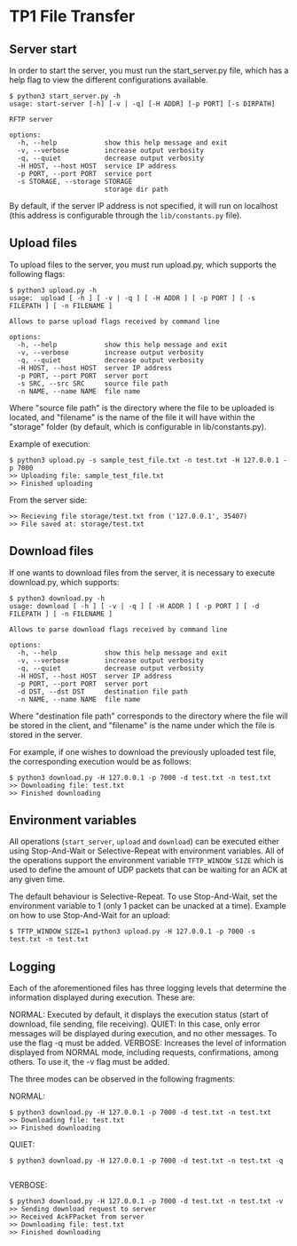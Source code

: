 # TP1 File Transfer

## Server start

In order to start the server, you must run the start_server.py file, which has a help flag to view the different configurations available.

```
$ python3 start_server.py -h
usage: start-server [-h] [-v | -q] [-H ADDR] [-p PORT] [-s DIRPATH]

RFTP server

options:
  -h, --help            show this help message and exit
  -v, --verbose         increase output verbosity
  -q, --quiet           decrease output verbosity
  -H HOST, --host HOST  service IP address
  -p PORT, --port PORT  service port
  -s STORAGE, --storage STORAGE
                        storage dir path                  
```

By default, if the server IP address is not specified, it will run on localhost (this address is configurable through the ```lib/constants.py``` file).

## Upload files
To upload files to the server, you must run upload.py, which supports the following flags:

```
$ python3 upload.py -h
usage:  upload [ -h ] [ -v | -q ] [ -H ADDR ] [ -p PORT ] [ -s FILEPATH ] [ -n FILENAME ]

Allows to parse upload flags received by command line

options:
  -h, --help            show this help message and exit
  -v, --verbose         increase output verbosity
  -q, --quiet           decrease output verbosity
  -H HOST, --host HOST  server IP address
  -p PORT, --port PORT  server port
  -s SRC, --src SRC     source file path
  -n NAME, --name NAME  file name
```
Where "source file path" is the directory where the file to be uploaded is located, and "filename" is the name of the file it will have within the "storage" folder (by default, which is configurable in lib/constants.py).

Example of execution:

```
$ python3 upload.py -s sample_test_file.txt -n test.txt -H 127.0.0.1 -p 7000
>> Uploading file: sample_test_file.txt
>> Finished uploading
```

From the server side:

```
>> Recieving file storage/test.txt from ('127.0.0.1', 35407)
>> File saved at: storage/test.txt
```

## Download files

If one wants to download files from the server, it is necessary to execute download.py, which supports:

```
$ python3 download.py -h
usage: download [ -h ] [ -v | -q ] [ -H ADDR ] [ -p PORT ] [ -d FILEPATH ] [ -n FILENAME ]

Allows to parse download flags received by command line

options:
  -h, --help            show this help message and exit
  -v, --verbose         increase output verbosity
  -q, --quiet           decrease output verbosity
  -H HOST, --host HOST  server IP address
  -p PORT, --port PORT  server port
  -d DST, --dst DST     destination file path
  -n NAME, --name NAME  file name
 ```
 
 Where "destination file path" corresponds to the directory where the file will be stored in the client, and "filename" is the name under which the file is stored in the server.
 
 
 For example, if one wishes to download the previously uploaded test file, the corresponding execution would be as follows:
 
```
$ python3 download.py -H 127.0.0.1 -p 7000 -d test.txt -n test.txt
>> Downloading file: test.txt
>> Finished downloading
```

## Environment variables

All operations (`start_server`, `upload` and `download`) can be executed either using Stop-And-Wait or Selective-Repeat with environment variables.
All of the operations support the environment variable `TFTP_WINDOW_SIZE` which is used to define the amount of UDP packets that can be
waiting for an ACK at any given time.

The default behaviour is Selective-Repeat. To use Stop-And-Wait, set the environment variable to 1 (only 1 packet can be unacked at a time).
Example on how to use Stop-And-Wait for an upload:

```
$ TFTP_WINDOW_SIZE=1 python3 upload.py -H 127.0.0.1 -p 7000 -s test.txt -n test.txt
```

## Logging

Each of the aforementioned files has three logging levels that determine the information displayed during execution. These are:

NORMAL: Executed by default, it displays the execution status (start of download, file sending, file receiving).
QUIET: In this case, only error messages will be displayed during execution, and no other messages. To use the flag -q must be added.
VERBOSE: Increases the level of information displayed from NORMAL mode, including requests, confirmations, among others. To use it, the -v flag must be added.

The three modes can be observed in the following fragments:

NORMAL:

```
$ python3 download.py -H 127.0.0.1 -p 7000 -d test.txt -n test.txt
>> Downloading file: test.txt
>> Finished downloading
```

QUIET:
```
$ python3 download.py -H 127.0.0.1 -p 7000 -d test.txt -n test.txt -q


```

VERBOSE:
```
$ python3 download.py -H 127.0.0.1 -p 7000 -d test.txt -n test.txt -v
>> Sending download request to server
>> Received AckFPacket from server
>> Downloading file: test.txt
>> Finished downloading
```

